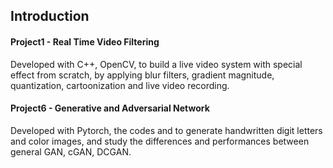 Introduction
------------
#### Project1 - Real Time Video Filtering

Developed with C++, OpenCV, to build a live video system with special effect from scratch, by applying blur filters, gradient magnitude, quantization, cartoonization and live video recording.

#### Project6 - Generative and Adversarial Network

Developed with Pytorch, the codes and to generate handwritten digit letters and color images, and study the differences and performances between general GAN, cGAN, DCGAN.
